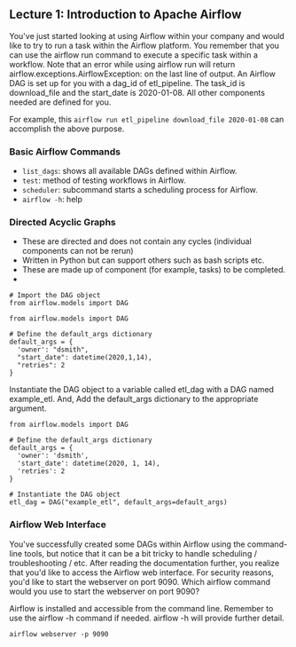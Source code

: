 

## Lecture 1: Introduction to Apache Airflow


You've just started looking at using Airflow within your company and would like to try to run a task within the Airflow platform. You remember that you can use the airflow run command to execute a specific task within a workflow. Note that an error while using airflow run will return airflow.exceptions.AirflowException: on the last line of output. An Airflow DAG is set up for you with a dag_id of etl_pipeline. The task_id is download_file and the start_date is 2020-01-08. All other components needed are defined for you.

For example, this `airflow run etl_pipeline download_file 2020-01-08` can accomplish the above purpose.

### Basic Airflow Commands
* `list_dags`: shows all available DAGs defined within Airflow.
* `test`: method of testing workflows in Airflow.
* `scheduler`: subcommand starts a scheduling process for Airflow.
* `airflow -h`: help

### Directed Acyclic Graphs
 * These are directed and does not contain any cycles (individual components can not be rerun)
 * Written in Python but can support others such as bash scripts etc.
 * These are made up of component (for example, tasks) to be completed.
 * 
 ```# Import the DAG object
# Import the DAG object
from airflow.models import DAG
```


```# Import the DAG object
from airflow.models import DAG

# Define the default_args dictionary
default_args = {
  'owner': "dsmith",
  "start_date": datetime(2020,1,14),
  "retries": 2
}
````

Instantiate the DAG object to a variable called etl_dag with a DAG named example_etl.
And, Add the default_args dictionary to the appropriate argument.

```# Import the DAG object
from airflow.models import DAG

# Define the default_args dictionary
default_args = {
  'owner': 'dsmith',
  'start_date': datetime(2020, 1, 14),
  'retries': 2
}

# Instantiate the DAG object
etl_dag = DAG("example_etl", default_args=default_args)
```


### Airflow Web Interface
You've successfully created some DAGs within Airflow using the command-line tools, but notice that it can be a bit tricky to handle scheduling / troubleshooting / etc. After reading the documentation further, you realize that you'd like to access the Airflow web interface. For security reasons, you'd like to start the webserver on port 9090. Which airflow command would you use to start the webserver on port 9090?

Airflow is installed and accessible from the command line. Remember to use the airflow -h command if needed. airflow <subcommand> -h will provide further detail.

```
airflow webserver -p 9090
```
  
